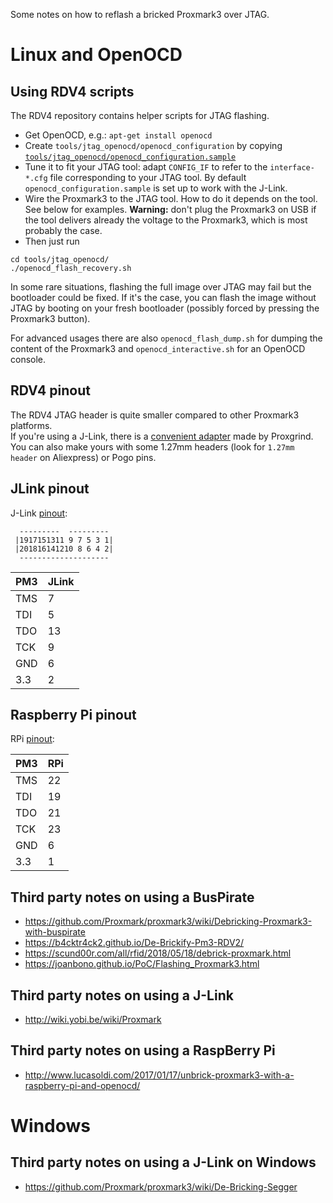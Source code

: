 Some notes on how to reflash a bricked Proxmark3 over JTAG.

# Linux and OpenOCD

## Using RDV4 scripts

The RDV4 repository contains helper scripts for JTAG flashing.

* Get OpenOCD, e.g.: `apt-get install openocd`
* Create `tools/jtag_openocd/openocd_configuration` by copying [`tools/jtag_openocd/openocd_configuration.sample`](/tools/jtag_openocd/openocd_configuration.sample)
* Tune it to fit your JTAG tool: adapt `CONFIG_IF` to refer to the `interface-*.cfg` file corresponding to your JTAG tool. By default `openocd_configuration.sample` is set up to work with the J-Link.
* Wire the Proxmark3 to the JTAG tool. How to do it depends on the tool. See below for examples. **Warning:** don't plug the Proxmark3 on USB if the tool delivers already the voltage to the Proxmark3, which is most probably the case.
* Then just run

```
cd tools/jtag_openocd/
./openocd_flash_recovery.sh
```

In some rare situations, flashing the full image over JTAG may fail but the bootloader could be fixed. If it's the case, you can flash the image without JTAG by booting on your fresh bootloader (possibly forced by pressing the Proxmark3 button).

For advanced usages there are also `openocd_flash_dump.sh` for dumping the content of the Proxmark3 and `openocd_interactive.sh` for an OpenOCD console.

## RDV4 pinout

The RDV4 JTAG header is quite smaller compared to other Proxmark3 platforms.  
If you're using a J-Link, there is a [convenient adapter](https://github.com/RfidResearchGroup/proxmark3/wiki/Tools#jtag-adapter) made by Proxgrind.  
You can also make yours with some 1.27mm headers (look for `1.27mm header` on Aliexpress) or Pogo pins.

## JLink pinout

J-Link [pinout](https://www.segger.com/interface-description.html):

```
  ---------  ---------
 |1917151311 9 7 5 3 1|
 |201816141210 8 6 4 2|
  --------------------
```

PM3 | JLink
--- | -----
TMS | 7
TDI | 5
TDO |13
TCK | 9
GND | 6
3.3 | 2

## Raspberry Pi pinout

RPi [pinout](https://pinout.xyz/):

PM3 | RPi
--- | -----
TMS | 22
TDI | 19
TDO | 21
TCK | 23
GND | 6
3.3 | 1

## Third party notes on using a BusPirate

* https://github.com/Proxmark/proxmark3/wiki/Debricking-Proxmark3-with-buspirate
* https://b4cktr4ck2.github.io/De-Brickify-Pm3-RDV2/
* https://scund00r.com/all/rfid/2018/05/18/debrick-proxmark.html
* https://joanbono.github.io/PoC/Flashing_Proxmark3.html

## Third party notes on using a J-Link

* http://wiki.yobi.be/wiki/Proxmark

## Third party notes on using a RaspBerry Pi

* http://www.lucasoldi.com/2017/01/17/unbrick-proxmark3-with-a-raspberry-pi-and-openocd/

# Windows

## Third party notes on using a J-Link on Windows

* https://github.com/Proxmark/proxmark3/wiki/De-Bricking-Segger
